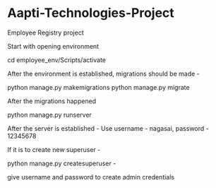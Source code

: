 # Aapti-Technologies-Project
Employee Registry project


Start with opening environment 

cd employee_env/Scripts/activate 

After the environment is established, migrations should be made - 

python manage.py makemigrations 
python manage.py migrate 

After the migrations happened 

python manage.py runserver 

After the server is established -
 Use username - nagasai,
 password - 12345678 
 
 If it is to create new superuser - 
 
 python manage.py createsuperuser - 
 
 give username and password to create admin credentials
 
